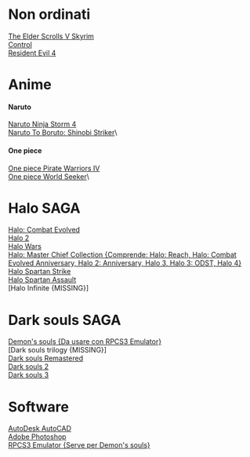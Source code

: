 # Non ordinati

[The Elder Scrolls V Skyrim](https://games-database.com/4sh)\
[Control](https://games-database.com/9eg)\
[Resident Evil 4](https://games-database.com/6q3)

# Anime
#### Naruto
[Naruto Ninja Storm 4](https://games-database.com/4ry)\
[Naruto To Boruto: Shinobi Striker](https://games-database.com/6ws)\

#### One piece
[One piece Pirate Warriors IV](https://games-database.com/9gz)\
[One piece World Seeker](https://steamunlocked.net/one-piece-world-seeker-free-download/)\

# Halo SAGA  
[Halo: Combat Evolved](https://gamesnostalgia.com/download/halo-combat-evolved/2908?t=96506455)\
[Halo 2](https://games-database.com/9ly)\
[Halo Wars](https://games-database.com/4dx)\
[Halo: Master Chief Collection {Comprende: Halo: Reach, Halo: Combat Evolved Anniversary, Halo 2: Anniversary, Halo 3, Halo 3: ODST, Halo 4}](https://games-database.com/42r)\
[Halo Spartan Strike](https://games-database.com/9lz)\
[Halo Spartan Assault](https://steamunlocked.eu/halo-spartan-assault-free-download/)\
[Halo Infinite {MISSING}]

# Dark souls SAGA
[Demon's souls {Da usare con RPCS3 Emulator}](https://uptobox.com/33a1elmquzr4)\
[Dark souls trilogy {MISSING}]\
[Dark souls Remastered](https://worldofpcgames.co/dark-souls-remastered-free-download-v2/)\
[Dark souls 2](https://worldofpcgames.co/dark-souls-ii-free-download/)\
[Dark souls 3](https://worldofpcgames.co/dark-souls-3-the-ringed-city-free-download-apk/)

# Software
[AutoDesk AutoCAD](https://games-database.com/4c6)\
[Adobe Photoshop](https://mega.nz/file/aJ1UBBIS#HSd6sDrRtd6iYnc6Pkas3iV6R96ZHFr-vpug6eXKdRY)\
[RPCS3 Emulator {Serve per Demon's souls}](https://rpcs3.net/download) 











